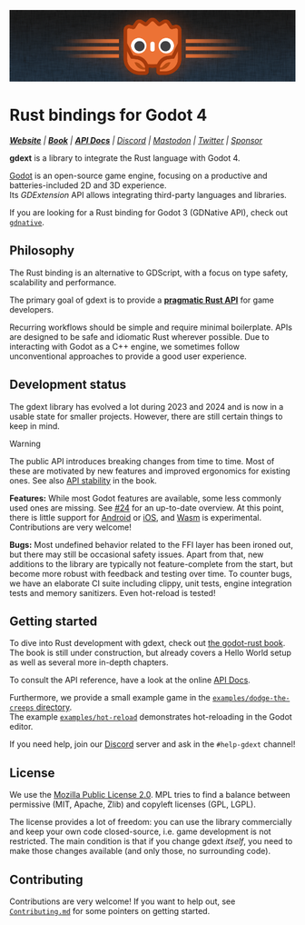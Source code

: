 ![logo.png](misc/assets/gdext-ferris.png)

# Rust bindings for Godot 4

_**[Website]** | **[Book][book]** | **[API Docs]** | [Discord] | [Mastodon] | [Twitter] | [Sponsor]_

**gdext** is a library to integrate the Rust language with Godot 4.

[Godot] is an open-source game engine, focusing on a productive and batteries-included 2D and 3D experience.  
Its _GDExtension_ API allows integrating third-party languages and libraries.

If you are looking for a Rust binding for Godot 3 (GDNative API), check out [`gdnative`].


## Philosophy

The Rust binding is an alternative to GDScript, with a focus on type safety, scalability and performance.

The primary goal of gdext is to provide a [**pragmatic Rust API**][philosophy] for game developers.

Recurring workflows should be simple and require minimal boilerplate. APIs are designed to be safe and idiomatic Rust wherever possible.
Due to interacting with Godot as a C++ engine, we sometimes follow unconventional approaches to provide a good user experience.


## Development status

The gdext library has evolved a lot during 2023 and 2024 and is now in a usable state for smaller projects.
However, there are still certain things to keep in mind.

> [!WARNING]  
> The public API introduces breaking changes from time to time. Most of these are motivated by new features and
> improved ergonomics for existing ones. See also [API stability] in the book.

**Features:** While most Godot features are available, some less commonly used ones are missing. See [#24] for an up-to-date overview.
At this point, there is little support for [Android] or [iOS], and [Wasm] is experimental. Contributions are very welcome!

**Bugs:** Most undefined behavior related to the FFI layer has been ironed out, but there may still be occasional safety issues. Apart from that,
new additions to the library are typically not feature-complete from the start, but become more robust with feedback and testing over time.
To counter bugs, we have an elaborate CI suite including clippy, unit tests, engine integration tests and memory sanitizers. Even hot-reload is tested!


## Getting started

To dive into Rust development with gdext, check out [the godot-rust book][book]. The book is still under construction,
but already covers a Hello World setup as well as several more in-depth chapters.

To consult the API reference, have a look at the online [API Docs].

Furthermore, we provide a small example game in the [`examples/dodge-the-creeps` directory][dodge-the-creeps].  
The example [`examples/hot-reload`][hot-reload] demonstrates hot-reloading in the Godot editor.

If you need help, join our [Discord] server and ask in the `#help-gdext` channel!


## License

We use the [Mozilla Public License 2.0][mpl]. MPL tries to find a balance between permissive (MIT, Apache, Zlib) and copyleft licenses (GPL, LGPL).

The license provides a lot of freedom: you can use the library commercially and keep your own code closed-source,
i.e. game development is not restricted. The main condition is that if you change gdext _itself_, you need to make
those changes available (and only those, no surrounding code).


## Contributing

Contributions are very welcome! If you want to help out, see [`Contributing.md`](Contributing.md) for some pointers on getting started.

[#24]: https://github.com/godot-rust/gdext/issues/24
[API Docs]: https://godot-rust.github.io/docs/gdext
[API stability]: https://godot-rust.github.io/book/toolchain/compatibility.html#rust-api-stability
[Android]: https://github.com/godot-rust/gdext/issues/470
[Discord]: https://discord.gg/aKUCJ8rJsc
[Godot]: https://godotengine.org
[Mastodon]: https://mastodon.gamedev.place/@GodotRust
[Sponsor]: https://github.com/sponsors/Bromeon
[Twitter]: https://twitter.com/GodotRust
[WASM]: https://godot-rust.github.io/book/toolchain/export-web.html
[Website]: https://godot-rust.github.io
[`gdnative`]: https://github.com/godot-rust/gdnative
[book]: https://godot-rust.github.io/book
[dodge-the-creeps]: examples/dodge-the-creeps
[hot-reload]: examples/hot-reload
[iOS]: https://github.com/godot-rust/gdext/issues/498
[mpl]: https://www.mozilla.org/en-US/MPL
[philosophy]: https://godot-rust.github.io/book/contribute/philosophy.html